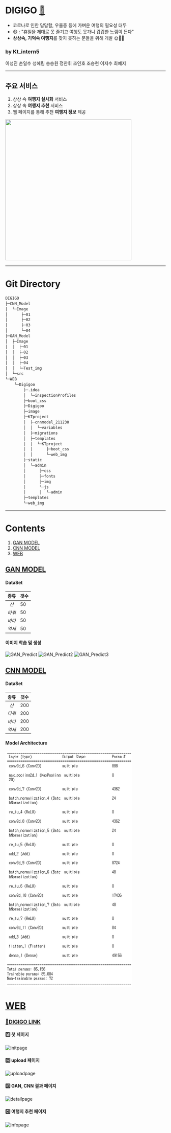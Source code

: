 # DIGIGO [:link:](http://ec2-15-164-97-115.ap-northeast-2.compute.amazonaws.com/)
 - 코로나로 인한 답답함, 우울증 등에 가벼운 여행의 필요성 대두  
 - :mask: : "휴일을 제대로 못 즐기고 여행도 못가니 갑갑한 느낌이 든다"  
 - **상상속, 기억속 여행지**를 찾지 못하는 분들을 위해 개발 :sun_with_face::palm_tree::blossom:

### by Kt_intern5
이성진 손일수 성혜림 송승원 정찬휘 조인호 조승현 이지수 최예지

***
## 주요 서비스
1. 상상 속 **여행지 실사화** 서비스
2. 상상 속 **여행지 추천** 서비스
3. 웹 페이지를 통해 추천 **여행지 정보** 제공

 <img src="https://user-images.githubusercontent.com/58840682/148007703-65feff4a-f487-49f6-b6cc-0b267d9ab6e6.png" width="396" height="441"/>

***

# Git Directory
``` bash
DIGIGO
├─CNN_Model
│  └─Image
│      ├─01
│      ├─02
│      ├─03
│      └─04
├─GAN_Model
│  ├─Image
│  │  ├─01
│  │  ├─02
│  │  ├─03
│  │  ├─04
│  │  └─Test_img
│  └─src
└─WEB
    └─Digigoo
        ├─.idea
        │  └─inspectionProfiles
        ├─boot_css
        ├─Digigoo
        ├─image
        ├─KTproject
        │  ├─cnnmodel_211230
        │  │  └─variables
        │  ├─migrations
        │  ├─templates
        │  │  └─KTproject
        │  │      ├─boot_css
        │  │      └─web_img
        ├─static
        │  └─admin
        │      ├─css
        │      ├─fonts
        │      ├─img
        │      └─js
        │      │  └─admin
        ├─templates
        └─web_img

```
***

# Contents
  1. [GAN MODEL](#GAN-MODEL)
  2. [CNN MODEL](#CNN-MODEL)
  3. [WEB](#WEB)
 
## [GAN MODEL](https://github.com/LSeongjin/DIGIGO/blob/main/GAN_Model/GAN_DIGIGO_KT_mountain.ipynb)

  #### DataSet  
  |종류|갯수|
  |:---:|---|
  |*산*|50|
  |*타워*|50|
  |*바다*|50|
  |*억새*|50| 
  
  #### 이미지 학습 및 생성

  ![GAN_Predict](https://user-images.githubusercontent.com/68309988/147800063-2b9ccd20-6938-412b-9e26-bd5e303cb385.png)
  ![GAN_Predict2](https://user-images.githubusercontent.com/68309988/147800082-32a5a3c3-4071-437b-95ef-faddfabac8d1.png)
  ![GAN_Predict3](https://user-images.githubusercontent.com/68309988/147800097-1104cd72-d155-41c1-8e0e-600d3e560f96.png)

## [CNN MODEL](https://github.com/LSeongjin/DIGIGO/blob/main/CNN_Model/model.ipynb)
  
  #### DataSet
  |종류|갯수|
  |:---:|---|
  |*산*|200|
  |*타워*|200|
  |*바다*|200|
  |*억새*|200|
  
  #### Model Architecture
  ![CNN_Model](https://github.com/LSeongjin/DIGIGO/blob/main/CNN_Model/CNN_model_architecture.png)
  
# [WEB](https://github.com/LSeongjin/DIGIGO/tree/main/WEB/Digigoo)
  
  ### [:link:DIGIGO LINK](http://ec2-15-164-97-115.ap-northeast-2.compute.amazonaws.com/)
  
  #### :one: 첫 페이지
![initpage](https://user-images.githubusercontent.com/52199642/147903768-5200a4b4-a7fa-4a6c-872a-005691c908ad.jpg)

  #### :two: upload 페이지
![uploadpage](https://user-images.githubusercontent.com/52199642/147903769-6e8b66d2-b922-4c46-a913-7a1b42ec8904.jpg)
  
  #### :three: GAN, CNN 결과 페이지
![detailpage](https://user-images.githubusercontent.com/58840682/147996607-db967e6b-52d2-48f3-acf3-35493151e3ed.PNG)
  
  #### :four: 여행지 추천 페이지
![infopage](https://user-images.githubusercontent.com/52199642/147903764-cc5b2167-b6be-45a9-a083-f47a94a33b3a.jpg)
